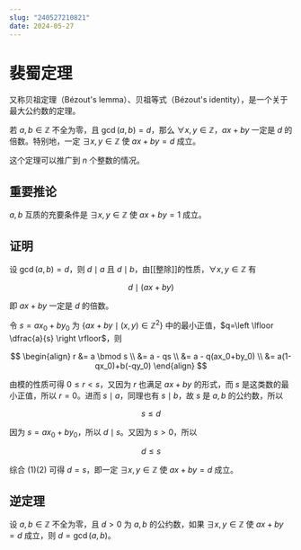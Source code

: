 ```yaml
---
slug: "240527210821"
date: 2024-05-27
---
```


# 裴蜀定理

又称贝祖定理（Bézout's lemma）、贝祖等式（Bézout's identity），是一个关于最大公约数的定理。

若 $a,b \in \mathbb{Z}$ 不全为零，且 $\gcd(a,b)=d$，那么 $\forall x,y \in \mathbb{Z}$，$ax+by$ 一定是 $d$ 的倍数。特别地，一定 $\exists x,y \in \mathbb{Z}$ 使 $ax+by=d$ 成立。

这个定理可以推广到 $n$ 个整数的情况。

## 重要推论

$a,b$ 互质的充要条件是 $\exists x,y \in \mathbb{Z}$ 使 $ax+by=1$ 成立。


## 证明

设 $\gcd(a,b)=d$，则 $d \mid a$ 且 $d \mid b$，由[[整除]]的性质，$\forall x,y \in \mathbb{Z}$ 有

$$
d \mid (ax+by)
$$

即 $ax+by$ 一定是 $d$ 的倍数。

令 $s=ax_0+by_0$ 为 $\{ax+by \mid (x,y) \in \mathbb{Z}^2\}$ 中的最小正值，$q=\left \lfloor \dfrac{a}{s} \right \rfloor$，则

$$
\begin{align}
r &= a \bmod s \\
&= a - qs \\
&= a - q(ax_0+by_0) \\
&= a(1-qx_0)+b(-qy_0)
\end{align}
$$

由模的性质可得 $0 \le r < s$，又因为 $r$ 也满足 $ax+by$ 的形式，而 $s$ 是这类数的最小正值，所以 $r=0$。进而 $s \mid a$，同理也有 $s \mid b$，故 $s$ 是 $a,b$ 的公约数，所以

$$
s \le d \tag{1} 
$$

因为 $s=ax_0+by_0$，所以 $d \mid s$。又因为 $s>0$，所以

$$
d \le s \tag{2} 
$$

综合 $(1)(2)$ 可得 $d=s$，即一定 $\exists x,y \in \mathbb{Z}$ 使 $ax+by=d$ 成立。


## 逆定理

设 $a,b \in \mathbb{Z}$ 不全为零，且 $d>0$ 为 $a,b$ 的公约数，如果 $\exists x,y \in \mathbb{Z}$ 使 $ax+by=d$ 成立，则 $d=\gcd(a,b)$。

